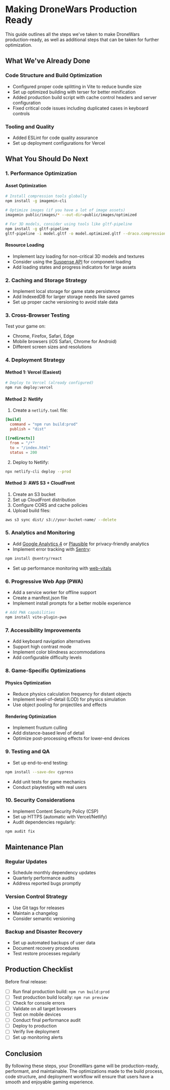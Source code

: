 # Making DroneWars Production Ready

This guide outlines all the steps we've taken to make DroneWars production-ready, as well as additional steps that can be taken for further optimization.

## What We've Already Done

### Code Structure and Build Optimization
- Configured proper code splitting in Vite to reduce bundle size
- Set up optimized building with terser for better minification
- Added production build script with cache control headers and server configuration
- Fixed critical code issues including duplicated cases in keyboard controls

### Tooling and Quality
- Added ESLint for code quality assurance
- Set up deployment configurations for Vercel

## What You Should Do Next

### 1. Performance Optimization

#### Asset Optimization
```bash
# Install compression tools globally
npm install -g imagemin-cli

# Optimize images (if you have a lot of image assets)
imagemin public/images/* --out-dir=public/images/optimized

# For 3D models, consider using tools like gltf-pipeline
npm install -g gltf-pipeline
gltf-pipeline -i model.gltf -o model.optimized.gltf --draco.compressionLevel=10
```

#### Resource Loading
- Implement lazy loading for non-critical 3D models and textures
- Consider using the [Suspense API](https://react.dev/reference/react/Suspense) for component loading
- Add loading states and progress indicators for large assets

### 2. Caching and Storage Strategy
- Implement local storage for game state persistence
- Add IndexedDB for larger storage needs like saved games
- Set up proper cache versioning to avoid stale data

### 3. Cross-Browser Testing
Test your game on:
- Chrome, Firefox, Safari, Edge
- Mobile browsers (iOS Safari, Chrome for Android)
- Different screen sizes and resolutions

### 4. Deployment Strategy

#### Method 1: Vercel (Easiest)
```bash
# Deploy to Vercel (already configured)
npm run deploy:vercel
```

#### Method 2: Netlify
1. Create a `netlify.toml` file:
```toml
[build]
  command = "npm run build:prod"
  publish = "dist"

[[redirects]]
  from = "/*"
  to = "/index.html"
  status = 200
```

2. Deploy to Netlify:
```bash
npx netlify-cli deploy --prod
```

#### Method 3: AWS S3 + CloudFront
1. Create an S3 bucket
2. Set up CloudFront distribution
3. Configure CORS and cache policies
4. Upload build files:
```bash
aws s3 sync dist/ s3://your-bucket-name/ --delete
```

### 5. Analytics and Monitoring
- Add [Google Analytics 4](https://analytics.google.com/) or [Plausible](https://plausible.io/) for privacy-friendly analytics
- Implement error tracking with [Sentry](https://sentry.io/):
```bash
npm install @sentry/react
```

- Set up performance monitoring with [web-vitals](https://www.npmjs.com/package/web-vitals)

### 6. Progressive Web App (PWA)
- Add a service worker for offline support
- Create a manifest.json file
- Implement install prompts for a better mobile experience

```bash
# Add PWA capabilities
npm install vite-plugin-pwa
```

### 7. Accessibility Improvements
- Add keyboard navigation alternatives
- Support high contrast mode
- Implement color blindness accommodations
- Add configurable difficulty levels

### 8. Game-Specific Optimizations

#### Physics Optimization
- Reduce physics calculation frequency for distant objects
- Implement level-of-detail (LOD) for physics simulation
- Use object pooling for projectiles and effects

#### Rendering Optimization
- Implement frustum culling
- Add distance-based level of detail
- Optimize post-processing effects for lower-end devices

### 9. Testing and QA
- Set up end-to-end testing:
```bash
npm install --save-dev cypress
```
- Add unit tests for game mechanics
- Conduct playtesting with real users

### 10. Security Considerations
- Implement Content Security Policy (CSP)
- Set up HTTPS (automatic with Vercel/Netlify)
- Audit dependencies regularly:
```bash
npm audit fix
```

## Maintenance Plan

### Regular Updates
- Schedule monthly dependency updates
- Quarterly performance audits
- Address reported bugs promptly

### Version Control Strategy
- Use Git tags for releases
- Maintain a changelog
- Consider semantic versioning

### Backup and Disaster Recovery
- Set up automated backups of user data
- Document recovery procedures
- Test restore processes regularly

## Production Checklist

Before final release:

- [ ] Run final production build: `npm run build:prod`
- [ ] Test production build locally: `npm run preview`
- [ ] Check for console errors
- [ ] Validate on all target browsers
- [ ] Test on mobile devices
- [ ] Conduct final performance audit
- [ ] Deploy to production
- [ ] Verify live deployment
- [ ] Set up monitoring alerts

## Conclusion

By following these steps, your DroneWars game will be production-ready, performant, and maintainable. The optimizations made to the build process, code structure, and deployment workflow will ensure that users have a smooth and enjoyable gaming experience. 